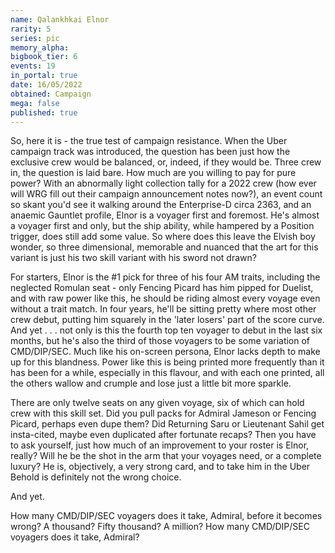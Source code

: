 ```yaml
---
name: Qalankhkai Elnor
rarity: 5
series: pic
memory_alpha:
bigbook_tier: 6
events: 19
in_portal: true
date: 16/05/2022
obtained: Campaign
mega: false
published: true
---
```


So, here it is - the true test of campaign resistance. When the Uber campaign track was introduced, the question has been just how the exclusive crew would be balanced, or, indeed, if they would be. Three crew in, the question is laid bare. How much are you willing to pay for pure power? With an abnormally light collection tally for a 2022 crew (how ever will WRG fill out their campaign announcement notes now?), an event count so skant you'd see it walking around the Enterprise-D circa 2363, and an anaemic Gauntlet profile, Elnor is a voyager first and foremost. He's almost a voyager first and only, but the ship ability, while hampered by a Position trigger, does still add some value. So where does this leave the Elvish boy wonder, so three dimensional, memorable and nuanced that the art for this variant is just his two skill variant with his sword not drawn? 

For starters, Elnor is the #1 pick for three of his four AM traits, including the neglected Romulan seat - only Fencing Picard has him pipped for Duelist, and with raw power like this, he should be riding almost every voyage even without a trait match. In four years, he'll be sitting pretty where most other crew debut, putting him squarely in the 'later losers' part of the score curve. And yet . . . not only is this the fourth top ten voyager to debut in the last six months, but he's also the third of those voyagers to be some variation of CMD/DIP/SEC. Much like his on-screen persona, Elnor lacks depth to make up for this blandness. Power like this is being printed more frequently than it has been for a while, especially in this flavour, and with each one printed, all the others wallow and crumple and lose just a little bit more sparkle. 

There are only twelve seats on any given voyage, six of which can hold crew with this skill set. Did you pull packs for Admiral Jameson or Fencing Picard, perhaps even dupe them? Did Returning Saru or Lieutenant Sahil get insta-cited, maybe even duplicated after fortunate recaps? Then you have to ask yourself, just how much of an improvement to your roster is Elnor, really? Will he be the shot in the arm that your voyages need, or a complete luxury? He is, objectively, a very strong card, and to take him in the Uber Behold is definitely not the wrong choice. 

And yet. 

How many CMD/DIP/SEC voyagers does it take, Admiral, before it becomes wrong? A thousand? Fifty thousand? A million? How many CMD/DIP/SEC voyagers does it take, Admiral?
